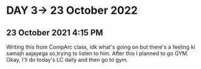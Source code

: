 # DAY 3-> 23 October 2022

## 23 October 2021 4:15 PM
Writing this from CompArc class, idk what's going on but there's a feeling ki samajh aajayega so,trying to listen to him. After this I planned to go GYM. Okay, I'll do today's LC daily and then go to gym.

